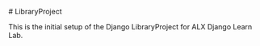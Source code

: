 \# LibraryProject



This is the initial setup of the Django LibraryProject for ALX Django Learn Lab.


